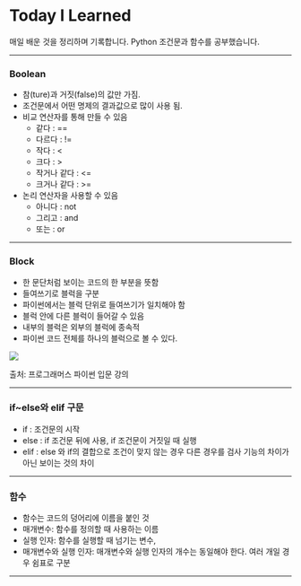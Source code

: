 # Today I Learned
매일 배운 것을 정리하며 기록합니다. Python 조건문과 함수를 공부했습니다.

***

### Boolean
- 참(ture)과 거짓(false)의 값만 가짐.
- 조건문에서 어떤 명제의 결과값으로 많이 사용 됨.
- 비교 연산자를 통해 만들 수 있음
  - 같다 : ==
  - 다르다 : !=
  - 작다 : <
  - 크다 : >
  - 작거나 같다 : <=
  - 크거나 같다 : >=
 - 논리 연산자을 사용할 수 있음
   - 아니다 : not
   - 그리고 : and
   - 또는 : or

***

### Block

- 한 문단처럼 보이는 코드의 한 부분을 뜻함
- 들여쓰기로 블럭을 구분
- 파이썬에서는 블럭 단위로 들여쓰기가 일치해야 함
- 블럭 안에 다른 블럭이 들어갈 수 있음
- 내부의 블럭은 외부의 블럭에 종속적
- 파이썬 코드 전체를 하나의 블럭으로 볼 수 있다.

![](https://images.velog.io/images/qmasem/post/137a8824-bd3c-4897-a415-49dc4a611300/%E1%84%89%E1%85%B3%E1%84%8F%E1%85%B3%E1%84%85%E1%85%B5%E1%86%AB%E1%84%89%E1%85%A3%E1%86%BA%202021-02-11%20%E1%84%8B%E1%85%A9%E1%84%8C%E1%85%A5%E1%86%AB%2011.43.56.png)

출처: 프로그래머스 파이썬 입문 강의 

***

### if~else와 elif 구문

- if : 조건문의 시작 
- else : if 조건문 뒤에 사용, if 조건문이 거짓일 때 실행
- elif : else 와 if의 결합으로 조건이 맞지 않는 경우 다른 경우를 검사
기능의 차이가 아닌 보이는 것의 차이


***

### 함수

- 함수는 코드의 덩어리에 이름을 붙인 것
- 매개변수: 함수를 정의할 때 사용하는 이름
- 실행 인자: 함수를 실행할 때 넘기는 변수, 
- 매개변수와 실행 인자: 매개변수와 실행 인자의 개수는 동일해야 한다.
여러 개일 경우 쉼표로 구분

***

